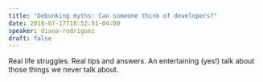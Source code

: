 ```yaml
---
title: "Debunking myths: Can someone think of developers?"
date: 2018-07-17T18:52:51-04:00
speaker: diana-rodriguez
draft: false
---
```


Real life struggles. Real tips and answers. An entertaining (yes!) talk about those things we never talk about.